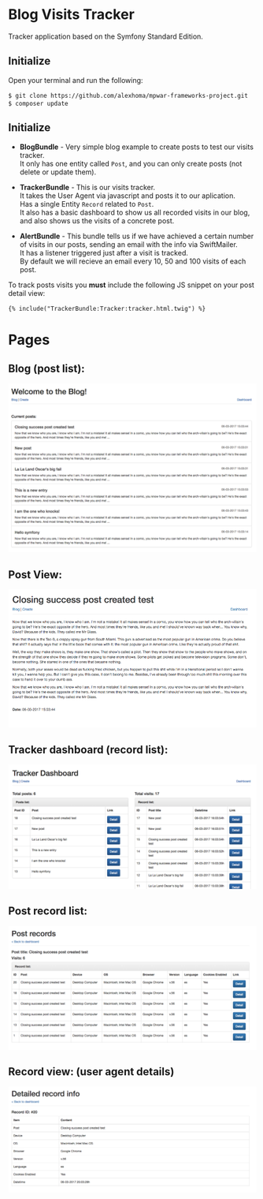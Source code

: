 Blog Visits Tracker
========================

Tracker application based on the Symfony Standard Edition.


Initialize
--------------

Open your terminal and run the following:

```
$ git clone https://github.com/alexhoma/mpwar-frameworks-project.git
$ composer update
```

Initialize
--------------
  * **BlogBundle** - Very simple blog example to create posts to test our visits tracker.<br>
  It only has one entity called `Post`,  and you can only create posts (not delete or update them).
    
  * **TrackerBundle** - This is our visits tracker.<br>
    It takes the User Agent via javascript and posts it to our aplication.<br>
    Has a single Entity `Record` related to `Post`.<br>
    It also has a basic dashboard to show us all recorded visits in our blog, and also shows us the visits of a concrete post.
    
  * **AlertBundle** - This bundle tells us if we have achieved a certain number of visits in our posts, sending an email with the info via SwiftMailer.<br>
  It has a listener triggered just after a visit is tracked.<br>
  By default we will recieve an email every 10, 50 and 100 visits of each post.

To track posts visits you **must** include the following JS snippet on your post detail view:

```
{% include("TrackerBundle:Tracker:tracker.html.twig") %}
```

Pages
===============

**Blog (post list):**
---------------

<img src="/readme/blog.png">

**Post View:**
---------------

<img src="/readme/post-view.png">

**Tracker dashboard (record list):**
---------------

<img src="/readme/tracker-dashboard.png">

**Post record list:**
---------------

<img src="/readme/tracker-post-records-list.png">

**Record view: (user agent details)**
-------------------------------------

<img src="/readme/record-detailed-view.png">

